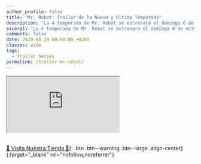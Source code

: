 ```yaml
---
author_profile: false
title: "Mr. Robot: Trailer de la Nueva y Última Temporada"
description: "La 4 temporada de Mr. Robot se estrenará el domingo 6 de octubre"
excerpt: "La 4 temporada de Mr. Robot se estrenará el domingo 6 de octubre"
comments: false
date: 2019-08-29 00:00:00 +0200
classes: wide
tags:
  - Trailer Series
permalink: /trailer-mr-robot/
---
```


<div class="embed-responsive embed-responsive-16by9">
  <iframe class="embed-responsive-item" src="https://www.youtube-nocookie.com/embed/8u51ZY2a3Sc?rel=0" allowfullscreen></iframe>
</div><br/>

[🎁 Visita Nuestra Tienda 🎁](https://www.amazon.es/shop/cibercursos){: .btn .btn--warning .btn--large .align-center}{:target="_blank" rel="nofollow,noreferrer"}